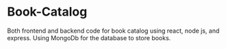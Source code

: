 # Book-Catalog
Both frontend and backend code for book catalog using react, node js, and express. Using MongoDb for the database to store books. 

